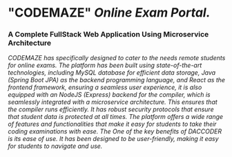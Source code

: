 # "CODEMAZE" <I>Online Exam Portal.</I>
### A Complete FullStack Web Application Using Microservice Architecture
<I>CODEMAZE has specifically designed to cater to the needs remote students for online exams. The platform has been built using state-of-the-art technologies, including MySQL database for efficient data storage, Java (Spring Boot JPA) as the backend programming language, and React as the frontend framework, ensuring a seamless user experience, it is also equipped with an NodeJS (Express) backend for the compiler, which is seamlessly integrated with a microservice architecture. This ensures that the compiler runs efficiently. It has robust security protocols that ensure that student data is protected at all times. The platform offers a wide range of features and functionalities that make it easy for students to take their coding examinations with ease. The One of the key benefits of DACCODER is its ease of use. It has been designed to be user-friendly, making it easy for students to navigate and use.</I>
